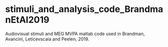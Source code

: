 # stimuli_and_analysis_code_BrandmanEtAl2019
Audiovisual stimuli and MEG MVPA matlab code used in Brandman, Avancini, Leticevscaia and Peelen, 2019.
